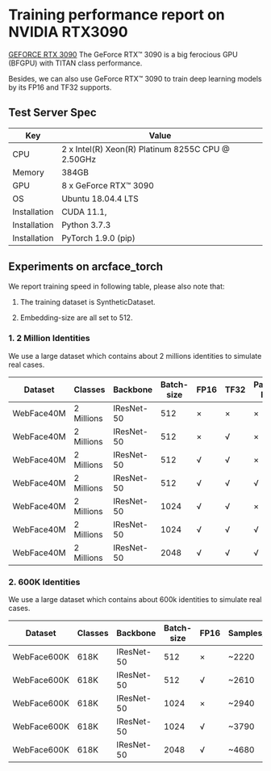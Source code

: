 # Training performance report on NVIDIA RTX3090

[GEFORCE RTX 3090](https://www.nvidia.com/en-us/geforce/graphics-cards/30-series/rtx-3090/) 
The GeForce RTX™ 3090 is a big ferocious GPU (BFGPU) with TITAN class performance.

Besides, we can also use GeForce RTX™ 3090 to train deep learning models by its FP16 and TF32 supports.



## Test Server Spec

| Key          | Value                                             |
|--------------|---------------------------------------------------|
| CPU          | 2 x Intel(R) Xeon(R) Platinum 8255C CPU @ 2.50GHz |
| Memory       | 384GB                                             |
| GPU          | 8 x GeForce RTX™ 3090                             |
| OS           | Ubuntu 18.04.4 LTS                                |
| Installation | CUDA 11.1,                                        |
| Installation | Python 3.7.3                                      |
| Installation | PyTorch 1.9.0 (pip)                               |


## Experiments on arcface_torch

We report training speed in following table, please also note that:

1. The training dataset is SyntheticDataset.

2. Embedding-size are all set to 512.


### 1. 2 Million Identities

We use a large dataset which contains about 2 millions identities to simulate real cases.

| Dataset    | Classes    | Backbone   | Batch-size | FP16 | TF32 | Partial FC | Samples/sec |
|------------|------------|------------|------------|------|------|------------|-------------|
| WebFace40M | 2 Millions | IResNet-50 | 512        | ×    | ×    | ×          | ~1750       |
| WebFace40M | 2 Millions | IResNet-50 | 512        | ×    | √    | ×          | ~1810       |
| WebFace40M | 2 Millions | IResNet-50 | 512        | √    | √    | ×          | ~2056       |
| WebFace40M | 2 Millions | IResNet-50 | 512        | √    | √    | √          | ~2850       |
| WebFace40M | 2 Millions | IResNet-50 | 1024       | √    | √    | ×          | ~2810       |
| WebFace40M | 2 Millions | IResNet-50 | 1024       | √    | √    | √          | ~4220       |
| WebFace40M | 2 Millions | IResNet-50 | 2048       | √    | √    | √          | ~5330       |


### 2. 600K Identities

We use a large dataset which contains about 600k identities to simulate real cases.

| Dataset     | Classes | Backbone   | Batch-size | FP16 | Samples/sec |
|-------------|---------|------------|------------|------|-------------|
| WebFace600K | 618K    | IResNet-50 | 512        | ×    | ~2220       |
| WebFace600K | 618K    | IResNet-50 | 512        | √    | ~2610       |
| WebFace600K | 618K    | IResNet-50 | 1024       | ×    | ~2940       |
| WebFace600K | 618K    | IResNet-50 | 1024       | √    | ~3790       |
| WebFace600K | 618K    | IResNet-50 | 2048       | √    | ~4680       |